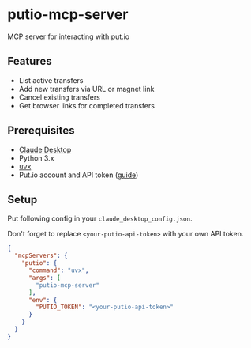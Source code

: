 # putio-mcp-server
MCP server for interacting with put.io

## Features

- List active transfers
- Add new transfers via URL or magnet link
- Cancel existing transfers
- Get browser links for completed transfers

## Prerequisites

- [Claude Desktop](https://modelcontextprotocol.io/quickstart/user)
- Python 3.x
- [uvx](https://docs.astral.sh/uv/getting-started/installation/)
- Put.io account and API token ([guide](https://help.put.io/en/articles/5972538-how-to-get-an-oauth-token-from-put-io))

## Setup

Put following config in your `claude_desktop_config.json`.

Don't forget to replace `<your-putio-api-token>` with your own API token.


```json
{
  "mcpServers": {
    "putio": {
      "command": "uvx",
      "args": [
        "putio-mcp-server"
      ],
      "env": {
        "PUTIO_TOKEN": "<your-putio-api-token>"
      }
    }
  }
}
```

